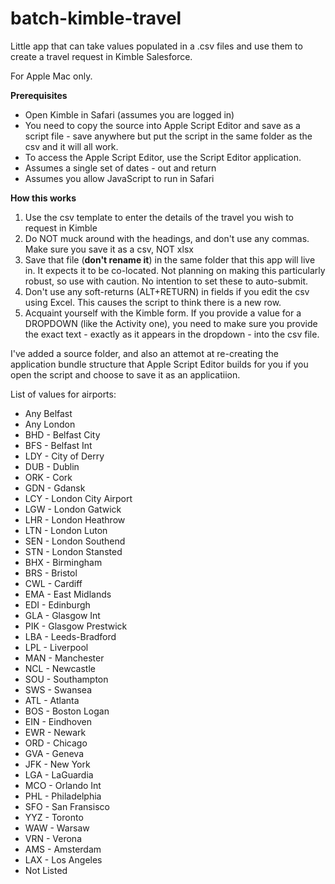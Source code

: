 # batch-kimble-travel
Little app that can take values populated in a .csv files and use them to create a travel request in Kimble Salesforce. 

For Apple Mac only.

**Prerequisites**

* Open Kimble in Safari (assumes you are logged in)
* You need to copy the source into Apple Script Editor and save as a script file - save anywhere but put the script in the same folder as the csv and it will all work.
* To access the Apple Script Editor, use the Script Editor application.
* Assumes a single set of dates - out and return
* Assumes you allow JavaScript to run in Safari

**How this works**

1. Use the csv template to enter the details of the travel you wish to request in Kimble
2. Do NOT muck around with the headings, and don't use any commas. Make sure you save it as a csv, NOT xlsx
3. Save that file (**don't rename it**) in the same folder that this app will live in.  It expects it to be co-located. Not planning on making this particularly robust, so use with caution.  No intention to set these to auto-submit.
4. Don't use any soft-returns (ALT+RETURN) in fields if you edit the csv using Excel. This causes the script to think there is a new row.
5. Acquaint yourself with the Kimble form.  If you provide a value for a DROPDOWN (like the Activity one), you need to make sure you provide the exact text - exactly as it appears in the dropdown - into the csv file.
 
I've added a source folder, and also an attemot at re-creating the application bundle structure that Apple Script Editor builds for you if you open the script and choose to save it as an applicatiion.


List of values for airports:

* Any Belfast 
* Any London 
* BHD - Belfast City 
* BFS - Belfast Int 
* LDY - City of Derry 
* DUB - Dublin 
* ORK - Cork 
* GDN - Gdansk 
* LCY - London City Airport 
* LGW - London Gatwick 
* LHR - London Heathrow 
* LTN - London Luton 
* SEN - London Southend 
* STN - London Stansted 
* BHX - Birmingham 
* BRS - Bristol 
* CWL - Cardiff 
* EMA - East Midlands 
* EDI - Edinburgh 
* GLA - Glasgow Int 
* PIK - Glasgow Prestwick 
* LBA - Leeds-Bradford 
* LPL - Liverpool 
* MAN - Manchester 
* NCL - Newcastle 
* SOU - Southampton 
* SWS - Swansea 
* ATL - Atlanta 
* BOS - Boston Logan 
* EIN - Eindhoven 
* EWR - Newark 
* ORD - Chicago 
* GVA - Geneva 
* JFK - New York 
* LGA - LaGuardia 
* MCO - Orlando Int 
* PHL - Philadelphia 
* SFO - San Fransisco 
* YYZ - Toronto 
* WAW - Warsaw 
* VRN - Verona 
* AMS - Amsterdam 
* LAX - Los Angeles 
* Not Listed
